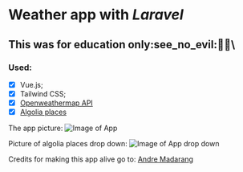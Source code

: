 # Weather app with *Laravel*

## This was for education only\:see_no_evil::hear_no_evil::speak_no_evil:\

### Used: 
- [x] Vue.js;
- [x] Tailwind CSS;
- [x] [Openweathermap API](https://openweathermap.org/api)
- [x] [Algolia places](https://community.algolia.com/places/)

The app picture:
![Image of App](https://xxx)

Picture of algolia places drop down:
![Image of App drop down](https://xxx)

Credits for making this app alive go to: [Andre Madarang](https://github.com/drehimself/vue-weather-app)